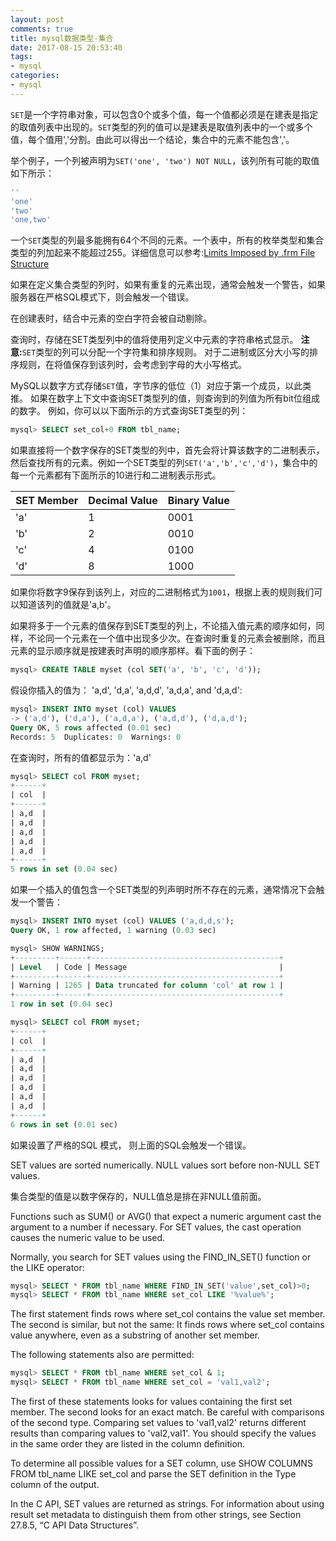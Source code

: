 ```yaml
---
layout: post
comments: true
title: mysql数据类型-集合
date: 2017-08-15 20:53:40
tags:
- mysql
categories:
- mysql
---
```


`SET`是一个字符串对象，可以包含0个或多个值，每一个值都必须是在建表是指定的取值列表中出现的。`SET`类型的列的值可以是建表是取值列表中的一个或多个值，每个值用','分割。由此可以得出一个结论，集合中的元素不能包含','。

举个例子，一个列被声明为`SET('one', 'two') NOT NULL`，该列所有可能的取值如下所示：

```sql
''
'one'
'two'
'one,two'
```

<!-- more -->

一个`SET`类型的列最多能拥有64个不同的元素。一个表中，所有的枚举类型和集合类型的列加起来不能超过255。详细信息可以参考:[Limits Imposed by .frm File Structure](https://dev.mysql.com/doc/refman/5.7/en/limits-frm-file.html)

如果在定义集合类型的列时，如果有重复的元素出现，通常会触发一个警告，如果服务器在严格SQL模式下，则会触发一个错误。

在创建表时，结合中元素的空白字符会被自动剔除。

查询时，存储在SET类型列中的值将使用列定义中元素的字符串格式显示。 **注意:**`SET`类型的列可以分配一个字符集和排序规则。 对于二进制或区分大小写的排序规则，在将值保存到该列时，会考虑到字母的大小写格式。

MySQL以数字方式存储`SET`值，字节序的低位（1）对应于第一个成员，以此类推。 如果在数字上下文中查询SET类型列的值，则查询到的列值为所有bit位组成的数字。 例如，你可以以下面所示的方式查询SET类型的列：

```sql
mysql> SELECT set_col+0 FROM tbl_name;
```

如果直接将一个数字保存的SET类型的列中，首先会将计算该数字的二进制表示，然后查找所有的元素。例如一个SET类型的列`SET('a','b','c','d')`，集合中的每一个元素都有下面所示的10进行和二进制表示形式。


| SET Member | Decimal Value | Binary Value |
| --- | --- | --- |
| 'a' | 1 | 0001 |
| 'b' | 2 | 0010 |
| 'c' | 4 | 0100 |
| 'd' | 8 | 1000 |

如果你将数字9保存到该列上，对应的二进制格式为`1001`，根据上表的规则我们可以知道该列的值就是'a,b'。

如果将多于一个元素的值保存到SET类型的列上，不论插入值元素的顺序如何，同样，不论同一个元素在一个值中出现多少次。在查询时重复的元素会被删除，而且元素的显示顺序就是按建表时声明的顺序那样。看下面的例子：

```sql
mysql> CREATE TABLE myset (col SET('a', 'b', 'c', 'd'));
```

假设你插入的值为： 'a,d', 'd,a', 'a,d,d', 'a,d,a', and 'd,a,d':

```sql
mysql> INSERT INTO myset (col) VALUES 
-> ('a,d'), ('d,a'), ('a,d,a'), ('a,d,d'), ('d,a,d');
Query OK, 5 rows affected (0.01 sec)
Records: 5  Duplicates: 0  Warnings: 0
```

在查询时，所有的值都显示为：'a,d'

```sql
mysql> SELECT col FROM myset;
+------+
| col  |
+------+
| a,d  |
| a,d  |
| a,d  |
| a,d  |
| a,d  |
+------+
5 rows in set (0.04 sec)
```

如果一个插入的值包含一个SET类型的列声明时所不存在的元素，通常情况下会触发一个警告：

```sql
mysql> INSERT INTO myset (col) VALUES ('a,d,d,s');
Query OK, 1 row affected, 1 warning (0.03 sec)

mysql> SHOW WARNINGS;
+---------+------+------------------------------------------+
| Level   | Code | Message                                  |
+---------+------+------------------------------------------+
| Warning | 1265 | Data truncated for column 'col' at row 1 |
+---------+------+------------------------------------------+
1 row in set (0.04 sec)

mysql> SELECT col FROM myset;
+------+
| col  |
+------+
| a,d  |
| a,d  |
| a,d  |
| a,d  |
| a,d  |
| a,d  |
+------+
6 rows in set (0.01 sec)
```

如果设置了严格的SQL 模式， 则上面的SQL会触发一个错误。

SET values are sorted numerically. NULL values sort before non-NULL SET values.

集合类型的值是以数字保存的，NULL值总是排在非NULL值前面。

Functions such as SUM() or AVG() that expect a numeric argument cast the argument to a number if necessary. For SET values, the cast operation causes the numeric value to be used.

Normally, you search for SET values using the FIND_IN_SET() function or the LIKE operator:

```sql
mysql> SELECT * FROM tbl_name WHERE FIND_IN_SET('value',set_col)>0;
mysql> SELECT * FROM tbl_name WHERE set_col LIKE '%value%';
```

The first statement finds rows where set_col contains the value set member. The second is similar, but not the same: It finds rows where set_col contains value anywhere, even as a substring of another set member.

The following statements also are permitted:

```sql
mysql> SELECT * FROM tbl_name WHERE set_col & 1;
mysql> SELECT * FROM tbl_name WHERE set_col = 'val1,val2';
```

The first of these statements looks for values containing the first set member. The second looks for an exact match. Be careful with comparisons of the second type. Comparing set values to 'val1,val2' returns different results than comparing values to 'val2,val1'. You should specify the values in the same order they are listed in the column definition.

To determine all possible values for a SET column, use SHOW COLUMNS FROM tbl_name LIKE set_col and parse the SET definition in the Type column of the output.

In the C API, SET values are returned as strings. For information about using result set metadata to distinguish them from other strings, see Section 27.8.5, “C API Data Structures”.




